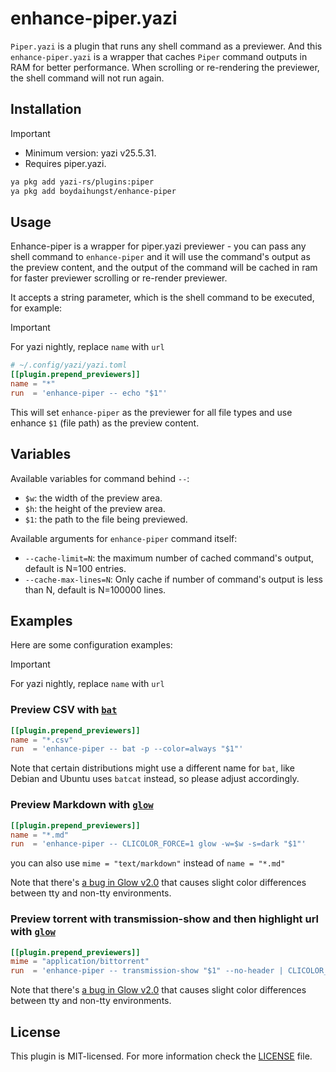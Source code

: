 # enhance-piper.yazi

`Piper.yazi` is a plugin that runs any shell command as a previewer.
And this `enhance-piper.yazi` is a wrapper that caches `Piper` command outputs in RAM for better performance.
When scrolling or re-rendering the previewer, the shell command will not run again.

## Installation

> [!IMPORTANT]
>
> - Minimum version: yazi v25.5.31.
> - Requires piper.yazi.

```sh
ya pkg add yazi-rs/plugins:piper
ya pkg add boydaihungst/enhance-piper
```

## Usage

Enhance-piper is a wrapper for piper.yazi previewer - you can pass any shell command to `enhance-piper` and it will use the command's output as the preview content, and the output of the command will be cached in ram for faster previewer scrolling or re-render previewer.

It accepts a string parameter, which is the shell command to be executed, for example:

> [!IMPORTANT]
> For yazi nightly, replace `name` with `url`

```toml
# ~/.config/yazi/yazi.toml
[[plugin.prepend_previewers]]
name = "*"
run  = 'enhance-piper -- echo "$1"'
```

This will set `enhance-piper` as the previewer for all file types and use enhance `$1` (file path) as the preview content.

## Variables

Available variables for command behind `--`:

- `$w`: the width of the preview area.
- `$h`: the height of the preview area.
- `$1`: the path to the file being previewed.

Available arguments for `enhance-piper` command itself:

- `--cache-limit=N`: the maximum number of cached command's output, default is N=100 entries.
- `--cache-max-lines=N`: Only cache if number of command's output is less than N, default is N=100000 lines.

## Examples

Here are some configuration examples:

> [!IMPORTANT]
> For yazi nightly, replace `name` with `url`

### Preview CSV with [`bat`](https://github.com/sharkdp/bat)

```toml
[[plugin.prepend_previewers]]
name = "*.csv"
run  = 'enhance-piper -- bat -p --color=always "$1"'
```

Note that certain distributions might use a different name for `bat`, like Debian and Ubuntu uses `batcat` instead, so please adjust accordingly.

### Preview Markdown with [`glow`](https://github.com/charmbracelet/glow)

```toml
[[plugin.prepend_previewers]]
name = "*.md"
run  = 'enhance-piper -- CLICOLOR_FORCE=1 glow -w=$w -s=dark "$1"'
```

you can also use `mime = "text/markdown"` instead of `name = "*.md"`

Note that there's [a bug in Glow v2.0](https://github.com/charmbracelet/glow/issues/440#issuecomment-2307992634) that causes slight color differences between tty and non-tty environments.

### Preview torrent with transmission-show and then highlight url with [`glow`](https://github.com/charmbracelet/glow)

```toml
[[plugin.prepend_previewers]]
mime = "application/bittorrent"
run  = 'enhance-piper -- transmission-show "$1" --no-header | CLICOLOR_FORCE=1 glow -w=$w -s=dark -'
```

Note that there's [a bug in Glow v2.0](https://github.com/charmbracelet/glow/issues/440#issuecomment-2307992634) that causes slight color differences between tty and non-tty environments.

## License

This plugin is MIT-licensed. For more information check the [LICENSE](LICENSE) file.
